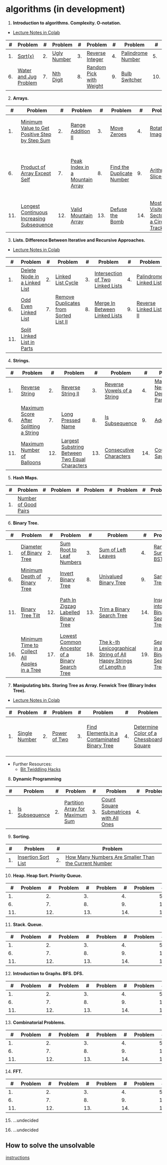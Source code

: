 # algorithms (in development)

1. **Introduction to algorithms. Complexity. O-notation.**
  * [Lecture Notes in Colab](https://colab.research.google.com/github/fbeilstein/algorithms/blob/master/introduction.ipynb)
  <table>
  <thead><tr> 
     <th>#</th> <th>Problem</th> <th>#</th> <th>Problem</th>  <th>#</th> <th>Problem</th>  <th>#</th> <th>Problem</th>  <th>#</th> <th>Problem</th> 
  </tr></thead>
  <tbody>
    <tr>
      <td>1.</td> <td><a href="https://leetcode.com/problems/sqrtx/">Sqrt(x)</td>
      <td>2.</td> <td><a href="https://leetcode.com/problems/ugly-number/">Ugly Number</td>
      <td>3.</td> <td><a href="https://leetcode.com/problems/reverse-integer/">Reverse Integer</td>
      <td>4.</td> <td><a href="https://leetcode.com/problems/palindrome-number/solution/">Palindrome Number</td>
      <td>5.</td> <td><a href="https://leetcode.com/problems/powx-n/">Pow(x, n)</td>
    </tr>
    <tr>
      <td>6.</td> <td><a href="https://leetcode.com/problems/water-and-jug-problem/">Water and Jug Problem</td>
      <td>7.</td> <td><a href="https://leetcode.com/problems/nth-digit/">Nth Digit</td>
      <td>8.</td> <td><a href="https://leetcode.com/problems/random-pick-with-weight/">Random Pick with Weight</td>
      <td>9.</td> <td><a href="https://leetcode.com/problems/bulb-switcher/">Bulb Switcher</td>
      <td>10.</td> <td><a href="https://leetcode.com/problems/bulb-switcher-ii/">Bulb Switcher II</td>
    </tr>
  </tbody>
  </table>

2. **Arrays.**

  <table>
  <thead><tr> 
     <th>#</th> <th>Problem</th> <th>#</th> <th>Problem</th> <th>#</th> <th>Problem</th>  <th>#</th> <th>Problem</th>  <th>#</th> <th>Problem</th>
  </tr></thead>
  <tbody>
    <tr>
      <td>1.</td> <td><a href="https://leetcode.com/problems/minimum-value-to-get-positive-step-by-step-sum/">Minimum Value to Get Positive Step by Step Sum</td>
      <td>2.</td> <td><a href="https://leetcode.com/problems/range-addition-ii/">Range Addition II</td>
      <td>3.</td> <td><a href="https://leetcode.com/problems/move-zeroes/">Move Zeroes</td>
      <td>4.</td> <td><a href="https://leetcode.com/problems/rotate-image/">Rotate Image</td>
      <td>5.</td> <td><a href="https://leetcode.com/problems/n-repeated-element-in-size-2n-array/">N-Repeated Element in Size 2N Array</td>
    </tr>
    <tr>
      <td>6.</td> <td><a href="https://leetcode.com/problems/product-of-array-except-self/">Product of Array Except Self</td>
      <td>7.</td> <td><a href="https://leetcode.com/problems/peak-index-in-a-mountain-array/">Peak Index in a Mountain Array</td>
      <td>8.</td> <td><a href="https://leetcode.com/problems/find-the-duplicate-number/">Find the Duplicate Number</td>
      <td>9.</td> <td><a href="https://leetcode.com/problems/arithmetic-slices/">Arithmetic Slices</td>
      <td>10.</td> <td><a href="https://leetcode.com/problems/detect-pattern-of-length-m-repeated-k-or-more-times/">Detect Pattern of Length M Repeated K or More Times</td>
    </tr> 
    <tr>
      <td>11.</td> <td><a href="https://leetcode.com/problems/longest-continuous-increasing-subsequence/">Longest Continuous Increasing Subsequence</td>
      <td>12.</td> <td><a href="https://leetcode.com/problems/valid-mountain-array/">Valid Mountain Array</td>
      <td>13.</td> <td><a href="https://leetcode.com/problems/defuse-the-bomb/">Defuse the Bomb</td>
      <td>14.</td> <td><a href="https://leetcode.com/problems/most-visited-sector-in-a-circular-track/">Most Visited Sector in a Circular Track</td>
      <td>15.</td> <td><a href="https://leetcode.com/problems/trapping-rain-water/">Trapping Rain Water</td>
    </tr>
  </tbody>
  </table>


3. **Lists. Difference Between Iterative and Recursive Approaches.**
  * [Lecture Notes in Colab](https://colab.research.google.com/github/fbeilstein/algorithms/blob/master/lists.ipynb)
  <table>
  <thead><tr> 
     <th>#</th> <th>Problem</th> <th>#</th> <th>Problem</th> <th>#</th> <th>Problem</th> <th>#</th> <th>Problem</th> <th>#</th> <th>Problem</th>
  </tr></thead>
  <tbody>
    <tr>
      <td>1.</td> <td><a href="https://leetcode.com/problems/delete-node-in-a-linked-list/">Delete Node in a Linked List</td>
      <td>2.</td> <td><a href="https://leetcode.com/problems/linked-list-cycle/">Linked List Cycle</td>
      <td>3.</td> <td><a href="https://leetcode.com/problems/intersection-of-two-linked-lists/">Intersection of Two Linked Lists</td>
      <td>4.</td> <td><a href="https://leetcode.com/problems/palindrome-linked-list/">Palindrome Linked List</td>
      <td>5.</td> <td><a href="https://leetcode.com/problems/reverse-linked-list/">Reverse Linked List</td>
    </tr>
    <tr>
     <td>6.</td> <td><a href="https://leetcode.com/problems/odd-even-linked-list/">Odd Even Linked List</td>
     <td>7.</td> <td><a href="https://leetcode.com/problems/remove-duplicates-from-sorted-list-ii/">Remove Duplicates from Sorted List II</td>
     <td>8.</td> <td><a href="https://leetcode.com/problems/merge-in-between-linked-lists/">Merge In Between Linked Lists</td>
     <td>9.</td> <td><a href="https://leetcode.com/problems/reverse-linked-list-ii/">Reverse Linked List II</td>
     <td>10.</td> <td><a href="https://leetcode.com/problems/next-greater-node-in-linked-list/">Next Greater Node In Linked List</td>
    </tr>
    <tr>
     <td>11.</td> <td><a href="https://leetcode.com/problems/split-linked-list-in-parts/">Split Linked List in Parts</td>
     <td></td> <td><a href=""></td>
     <td></td> <td><a href=""></td>
     <td></td> <td><a href=""></td>
     <td></td> <td><a href=""></td>
    </tr>
  </tbody>
  </table>
  
  

4. **Strings.**

  <table>
  <thead><tr> 
     <th>#</th> <th>Problem</th> <th>#</th> <th>Problem</th>  <th>#</th> <th>Problem</th>  <th>#</th> <th>Problem</th>  <th>#</th> <th>Problem</th> 
  </tr></thead>
  <tbody>
    <tr>
      <td>1.</td> <td><a href="https://leetcode.com/problems/reverse-string/">Reverse String</td>
      <td>2.</td> <td><a href="https://leetcode.com/problems/reverse-string-ii/">Reverse String II</td>
      <td>3.</td> <td><a href="https://leetcode.com/problems/reverse-vowels-of-a-string/">Reverse Vowels of a String</td>
      <td>4.</td> <td><a href="https://leetcode.com/problems/maximum-nesting-depth-of-the-parentheses/">Maximum Nesting Depth of the Parentheses</td>
      <td>5.</td> <td><a href="https://leetcode.com/problems/1-bit-and-2-bit-characters/">1-bit and 2-bit Characters</td>
    </tr>
    <tr>
      <td>6.</td> <td><a href="https://leetcode.com/problems/maximum-score-after-splitting-a-string/">Maximum Score After Splitting a String</td>
      <td>7.</td> <td><a href="https://leetcode.com/problems/long-pressed-name/">Long Pressed Name</td>
      <td>8.</td> <td><a href="https://leetcode.com/problems/is-subsequence/">Is Subsequence</td>
      <td>9.</td> <td><a href="https://leetcode.com/problems/add-strings/">Add Strings</td>
      <td>10.</td> <td><a href="https://leetcode.com/problems/ransom-note/">Ransom Note</td>
    </tr>
    <tr>
      <td>11.</td> <td><a href="https://leetcode.com/problems/maximum-number-of-balloons/">Maximum Number of Balloons</td>
      <td>12.</td> <td><a href="https://leetcode.com/problems/largest-substring-between-two-equal-characters/">Largest Substring Between Two Equal Characters</td>
      <td>13.</td> <td><a href="https://leetcode.com/problems/consecutive-characters/">Consecutive Characters</td>
      <td>14.</td> <td><a href="https://leetcode.com/problems/count-and-say/">Count and Say</td>
      <td>15.</td> <td><a href="https://leetcode.com/problems/shortest-distance-to-a-character/">Shortest Distance to a Character</td>
    </tr>
  </tbody>
  </table>

5. **Hash Maps.**

  <table>
  <thead><tr> 
     <th>#</th> <th>Problem</th> <th>#</th> <th>Problem</th> <th>#</th> <th>Problem</th> <th>#</th> <th>Problem</th> <th>#</th> <th>Problem</th>
  </tr></thead>
  <tbody>
    <tr>
      <td>1.</td> <td><a href="https://leetcode.com/problems/number-of-good-pairs/">Number of Good Pairs</td>
      <td></td> <td><a href=""></td>
      <td></td> <td><a href=""></td>
      <td></td> <td><a href=""></td>
      <td></td> <td><a href=""></td>
    </tr>
  </tbody>
  </table>


6. **Binary Tree.**
  <table>
  <thead><tr> 
     <th>#</th> <th>Problem</th> <th>#</th> <th>Problem</th> <th>#</th> <th>Problem</th> <th>#</th> <th>Problem</th> <th>#</th> <th>Problem</th>
  </tr></thead>
  <tbody>
    <tr>
      <td>1.</td> <td><a href="https://leetcode.com/problems/diameter-of-binary-tree/">Diameter of Binary Tree</td>
      <td>2.</td> <td><a href="https://leetcode.com/problems/sum-root-to-leaf-numbers/">Sum Root to Leaf Numbers</td>
      <td>3.</td> <td><a href="https://leetcode.com/problems/sum-of-left-leaves/">Sum of Left Leaves</td>
      <td>4.</td> <td><a href="https://leetcode.com/problems/range-sum-of-bst/">Range Sum of BST</td>
      <td>5.</td> <td><a href="https://leetcode.com/problems/maximum-depth-of-binary-tree/">Maximum Depth of Binary Tree</td>
    </tr>
    <tr>
      <td>6.</td> <td><a href="https://leetcode.com/problems/minimum-depth-of-binary-tree/">Minimum Depth of Binary Tree</td>
      <td>7.</td> <td><a href="https://leetcode.com/problems/invert-binary-tree/">Invert Binary Tree</td>
      <td>8.</td> <td><a href="https://leetcode.com/problems/univalued-binary-tree/">Univalued Binary Tree</td>
      <td>9.</td> <td><a href="https://leetcode.com/problems/same-tree/">Same Tree</td>
      <td>10.</td> <td><a href="https://leetcode.com/problems/symmetric-tree">Symmetric Tree</td>
    </tr>
    <tr>
      <td>11.</td> <td><a href="https://leetcode.com/problems/binary-tree-tilt/">Binary Tree Tilt</td>
      <td>12.</td> <td><a href="https://leetcode.com/problems/path-in-zigzag-labelled-binary-tree/">Path In Zigzag Labelled Binary Tree</td>
      <td>13.</td> <td><a href="https://leetcode.com/problems/trim-a-binary-search-tree/">Trim a Binary Search Tree</td>
      <td>14.</td> <td><a href="https://leetcode.com/problems/insert-into-a-binary-search-tree/">Insert into a Binary Search Tree</td>
      <td>15.</td> <td><a href="https://leetcode.com/problems/find-a-corresponding-node-of-a-binary-tree-in-a-clone-of-that-tree/">Find a Corresponding Node of a Binary Tree in a Clone of That Tree</td>
    </tr>
    <tr>
      <td>16.</td> <td><a href="https://leetcode.com/problems/minimum-time-to-collect-all-apples-in-a-tree/">Minimum Time to Collect All Apples in a Tree</td>
      <td>17.</td> <td><a href="https://leetcode.com/problems/lowest-common-ancestor-of-a-binary-search-tree/">Lowest Common Ancestor of a Binary Search Tree</td>
      <td>18.</td> <td><a href="https://leetcode.com/problems/the-k-th-lexicographical-string-of-all-happy-strings-of-length-n/">The k-th Lexicographical String of All Happy Strings of Length n</td>
      <td>19.</td> <td><a href="https://leetcode.com/problems/search-in-a-binary-search-tree/">Search in a Binary Search Tree</td>
      <td></td> <td><a href=""></td>
    </tr>
  </tbody>
  </table>


7. **Manipulating bits. Storing Tree as Array. Fenwick Tree (Binary Index Tree).**
  
  * [Lecture Notes in Colab](https://colab.research.google.com/github/fbeilstein/algorithms/blob/master/fenwick_tree.ipynb)
  
  <table>
  <thead><tr> 
     <th>#</th> <th>Problem</th> <th>#</th> <th>Problem</th> <th>#</th> <th>Problem</th> <th>#</th> <th>Problem</th> <th>#</th> <th>Problem</th>
  </tr></thead>
  <tbody>
    <tr>
      <td>1.</td> <td><a href="https://leetcode.com/problems/single-number/">Single Number</td>
      <td>2.</td> <td><a href="https://leetcode.com/problems/power-of-two/">Power of Two</td>
      <td>3.</td> <td><a href="https://leetcode.com/problems/find-elements-in-a-contaminated-binary-tree/">Find Elements in a Contaminated Binary Tree</td>
      <td>4.</td> <td><a href="https://leetcode.com/problems/determine-color-of-a-chessboard-square/">Determine Color of a Chessboard Square</td>
      <td>5.</td> <td><a href="https://leetcode.com/problems/maximum-nesting-depth-of-two-valid-parentheses-strings/">Maximum Nesting Depth of Two Valid Parentheses Strings</td>
    </tr>
  </tbody>
  </table>
  
  * Further Resources:
     - [Bit Twiddling Hacks](https://graphics.stanford.edu/~seander/bithacks.html)

8. **Dynamic Programming**

  <table>
  <thead><tr> 
     <th>#</th> <th>Problem</th> <th>#</th> <th>Problem</th> <th>#</th> <th>Problem</th> <th>#</th> <th>Problem</th> <th>#</th> <th>Problem</th>
  </tr></thead>
  <tbody>
    <tr>
      <td>1.</td> <td><a href="https://leetcode.com/problems/is-subsequence/">Is Subsequence</td>
      <td>2.</td> <td><a href="https://leetcode.com/problems/partition-array-for-maximum-sum/">Partition Array for Maximum Sum</td>
      <td>3.</td> <td><a href="https://leetcode.com/problems/count-square-submatrices-with-all-ones/">Count Square Submatrices with All Ones</td>
      <td>4.</td> <td><a href=""></td>
      <td>5.</td> <td><a href="h"></td>
    </tr>
  </tbody>
  </table>

9. **Sorting.**
  <table>
  <thead><tr> 
     <th>#</th> <th>Problem</th> <th>#</th> <th>Problem</th>
  </tr></thead>
  <tbody>
    <tr>
      <td>1.</td> <td><a href="https://leetcode.com/problems/insertion-sort-list/">Insertion Sort List</td>
      <td>2.</td> <td><a href="https://leetcode.com/problems/how-many-numbers-are-smaller-than-the-current-number/">How Many Numbers Are Smaller Than the Current Number</td>
    </tr>
  </tbody>
  </table>


10. **Heap. Heap Sort. Priority Queue.**

  <table>
  <thead><tr> 
     <th>#</th> <th>Problem</th> <th>#</th> <th>Problem</th>  <th>#</th> <th>Problem</th>  <th>#</th> <th>Problem</th>  <th>#</th> <th>Problem</th> 
  </tr></thead>
  <tbody>
    <tr>
      <td>1.</td> <td><a href=""></td>
      <td>2.</td> <td><a href=""></td>
      <td>3.</td> <td><a href=""></td>
      <td>4.</td> <td><a href=""></td>
      <td>5.</td> <td><a href=""></td>
    </tr>
    <tr>
      <td>6.</td> <td><a href=""></td>
      <td>7.</td> <td><a href=""></td>
      <td>8.</td> <td><a href=""></td>
      <td>9.</td> <td><a href=""></td>
      <td>10.</td> <td><a href=""></td>
    </tr>
    <tr>
      <td>11.</td> <td><a href=""></td>
      <td>12.</td> <td><a href=""></td>
      <td>13.</td> <td><a href=""></td>
      <td>14.</td> <td><a href=""></td>
      <td>15.</td> <td><a href=""></td>
    </tr>
  </tbody>
  </table>

11. **Stack. Queue.**

  <table>
  <thead><tr> 
     <th>#</th> <th>Problem</th> <th>#</th> <th>Problem</th>  <th>#</th> <th>Problem</th>  <th>#</th> <th>Problem</th>  <th>#</th> <th>Problem</th> 
  </tr></thead>
  <tbody>
    <tr>
      <td>1.</td> <td><a href=""></td>
      <td>2.</td> <td><a href=""></td>
      <td>3.</td> <td><a href=""></td>
      <td>4.</td> <td><a href=""></td>
      <td>5.</td> <td><a href=""></td>
    </tr>
    <tr>
      <td>6.</td> <td><a href=""></td>
      <td>7.</td> <td><a href=""></td>
      <td>8.</td> <td><a href=""></td>
      <td>9.</td> <td><a href=""></td>
      <td>10.</td> <td><a href=""></td>
    </tr>
    <tr>
      <td>11.</td> <td><a href=""></td>
      <td>12.</td> <td><a href=""></td>
      <td>13.</td> <td><a href=""></td>
      <td>14.</td> <td><a href=""></td>
      <td>15.</td> <td><a href=""></td>
    </tr>
  </tbody>
  </table>

12. **Introduction to Graphs. BFS. DFS.**

  <table>
  <thead><tr> 
     <th>#</th> <th>Problem</th> <th>#</th> <th>Problem</th>  <th>#</th> <th>Problem</th>  <th>#</th> <th>Problem</th>  <th>#</th> <th>Problem</th> 
  </tr></thead>
  <tbody>
    <tr>
      <td>1.</td> <td><a href=""></td>
      <td>2.</td> <td><a href=""></td>
      <td>3.</td> <td><a href=""></td>
      <td>4.</td> <td><a href=""></td>
      <td>5.</td> <td><a href=""></td>
    </tr>
    <tr>
      <td>6.</td> <td><a href=""></td>
      <td>7.</td> <td><a href=""></td>
      <td>8.</td> <td><a href=""></td>
      <td>9.</td> <td><a href=""></td>
      <td>10.</td> <td><a href=""></td>
    </tr>
    <tr>
      <td>11.</td> <td><a href=""></td>
      <td>12.</td> <td><a href=""></td>
      <td>13.</td> <td><a href=""></td>
      <td>14.</td> <td><a href=""></td>
      <td>15.</td> <td><a href=""></td>
    </tr>
  </tbody>
  </table>

13. **Combinatorial Problems.**

  <table>
  <thead><tr> 
     <th>#</th> <th>Problem</th> <th>#</th> <th>Problem</th>  <th>#</th> <th>Problem</th>  <th>#</th> <th>Problem</th>  <th>#</th> <th>Problem</th> 
  </tr></thead>
  <tbody>
    <tr>
      <td>1.</td> <td><a href=""></td>
      <td>2.</td> <td><a href=""></td>
      <td>3.</td> <td><a href=""></td>
      <td>4.</td> <td><a href=""></td>
      <td>5.</td> <td><a href=""></td>
    </tr>
    <tr>
      <td>6.</td> <td><a href=""></td>
      <td>7.</td> <td><a href=""></td>
      <td>8.</td> <td><a href=""></td>
      <td>9.</td> <td><a href=""></td>
      <td>10.</td> <td><a href=""></td>
    </tr>
    <tr>
      <td>11.</td> <td><a href=""></td>
      <td>12.</td> <td><a href=""></td>
      <td>13.</td> <td><a href=""></td>
      <td>14.</td> <td><a href=""></td>
      <td>15.</td> <td><a href=""></td>
    </tr>
  </tbody>
  </table>

14. **FFT.**

  <table>
  <thead><tr> 
     <th>#</th> <th>Problem</th> <th>#</th> <th>Problem</th>  <th>#</th> <th>Problem</th>  <th>#</th> <th>Problem</th>  <th>#</th> <th>Problem</th> 
  </tr></thead>
  <tbody>
    <tr>
      <td>1.</td> <td><a href=""></td>
      <td>2.</td> <td><a href=""></td>
      <td>3.</td> <td><a href=""></td>
      <td>4.</td> <td><a href=""></td>
      <td>5.</td> <td><a href=""></td>
    </tr>
    <tr>
      <td>6.</td> <td><a href=""></td>
      <td>7.</td> <td><a href=""></td>
      <td>8.</td> <td><a href=""></td>
      <td>9.</td> <td><a href=""></td>
      <td>10.</td> <td><a href=""></td>
    </tr>
    <tr>
      <td>11.</td> <td><a href=""></td>
      <td>12.</td> <td><a href=""></td>
      <td>13.</td> <td><a href=""></td>
      <td>14.</td> <td><a href=""></td>
      <td>15.</td> <td><a href=""></td>
    </tr>
  </tbody>
  </table>

15. ...undecided

16. ...undecided

## How to solve the unsolvable

[instructions](https://github.com/fbeilstein/algorithms/blob/master/how_to_solve.md)
